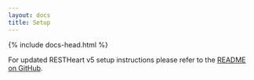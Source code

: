```yaml
---
layout: docs
title: Setup
---
```


<div markdown="1" class="d-none d-xl-block col-xl-2 order-last bd-toc">

</div>
<div markdown="1" class="col-12 col-md-9 col-xl-8 py-md-3 bd-content">

{% include docs-head.html %} 

<div class="alert alert-info" role="alert">
    <p class="mt-2">
        For updated RESTHeart v5 setup instructions please refer to the <a target="_blank" href="https://github.com/softInstigate/restheart" class="alert-link">README on GitHub</a>.
    </p>
</div>

</div>
